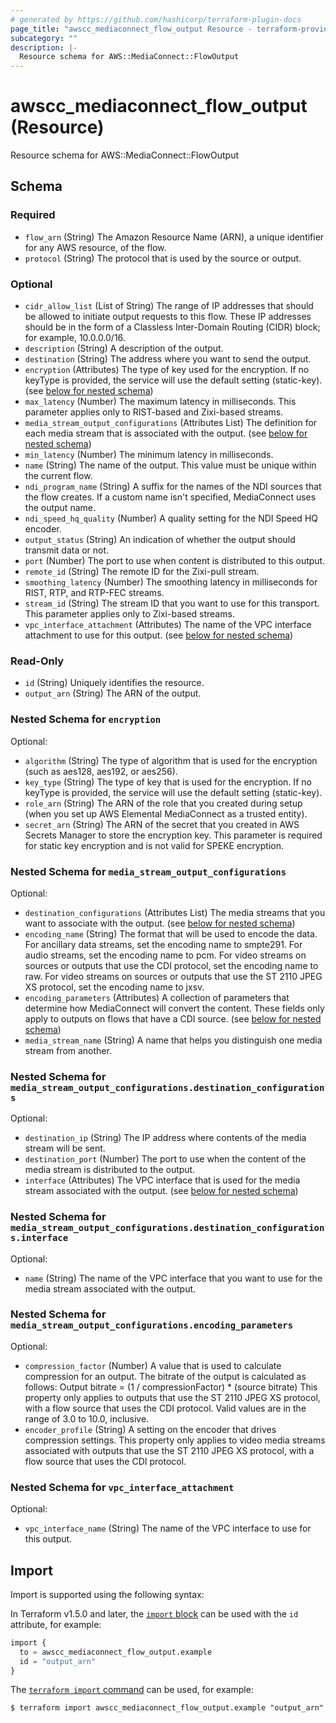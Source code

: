 ```yaml
---
# generated by https://github.com/hashicorp/terraform-plugin-docs
page_title: "awscc_mediaconnect_flow_output Resource - terraform-provider-awscc"
subcategory: ""
description: |-
  Resource schema for AWS::MediaConnect::FlowOutput
---
```


# awscc_mediaconnect_flow_output (Resource)

Resource schema for AWS::MediaConnect::FlowOutput



<!-- schema generated by tfplugindocs -->
## Schema

### Required

- `flow_arn` (String) The Amazon Resource Name (ARN), a unique identifier for any AWS resource, of the flow.
- `protocol` (String) The protocol that is used by the source or output.

### Optional

- `cidr_allow_list` (List of String) The range of IP addresses that should be allowed to initiate output requests to this flow. These IP addresses should be in the form of a Classless Inter-Domain Routing (CIDR) block; for example, 10.0.0.0/16.
- `description` (String) A description of the output.
- `destination` (String) The address where you want to send the output.
- `encryption` (Attributes) The type of key used for the encryption. If no keyType is provided, the service will use the default setting (static-key). (see [below for nested schema](#nestedatt--encryption))
- `max_latency` (Number) The maximum latency in milliseconds. This parameter applies only to RIST-based and Zixi-based streams.
- `media_stream_output_configurations` (Attributes List) The definition for each media stream that is associated with the output. (see [below for nested schema](#nestedatt--media_stream_output_configurations))
- `min_latency` (Number) The minimum latency in milliseconds.
- `name` (String) The name of the output. This value must be unique within the current flow.
- `ndi_program_name` (String) A suffix for the names of the NDI sources that the flow creates. If a custom name isn't specified, MediaConnect uses the output name.
- `ndi_speed_hq_quality` (Number) A quality setting for the NDI Speed HQ encoder.
- `output_status` (String) An indication of whether the output should transmit data or not.
- `port` (Number) The port to use when content is distributed to this output.
- `remote_id` (String) The remote ID for the Zixi-pull stream.
- `smoothing_latency` (Number) The smoothing latency in milliseconds for RIST, RTP, and RTP-FEC streams.
- `stream_id` (String) The stream ID that you want to use for this transport. This parameter applies only to Zixi-based streams.
- `vpc_interface_attachment` (Attributes) The name of the VPC interface attachment to use for this output. (see [below for nested schema](#nestedatt--vpc_interface_attachment))

### Read-Only

- `id` (String) Uniquely identifies the resource.
- `output_arn` (String) The ARN of the output.

<a id="nestedatt--encryption"></a>
### Nested Schema for `encryption`

Optional:

- `algorithm` (String) The type of algorithm that is used for the encryption (such as aes128, aes192, or aes256).
- `key_type` (String) The type of key that is used for the encryption. If no keyType is provided, the service will use the default setting (static-key).
- `role_arn` (String) The ARN of the role that you created during setup (when you set up AWS Elemental MediaConnect as a trusted entity).
- `secret_arn` (String) The ARN of the secret that you created in AWS Secrets Manager to store the encryption key. This parameter is required for static key encryption and is not valid for SPEKE encryption.


<a id="nestedatt--media_stream_output_configurations"></a>
### Nested Schema for `media_stream_output_configurations`

Optional:

- `destination_configurations` (Attributes List) The media streams that you want to associate with the output. (see [below for nested schema](#nestedatt--media_stream_output_configurations--destination_configurations))
- `encoding_name` (String) The format that will be used to encode the data. For ancillary data streams, set the encoding name to smpte291. For audio streams, set the encoding name to pcm. For video streams on sources or outputs that use the CDI protocol, set the encoding name to raw. For video streams on sources or outputs that use the ST 2110 JPEG XS protocol, set the encoding name to jxsv.
- `encoding_parameters` (Attributes) A collection of parameters that determine how MediaConnect will convert the content. These fields only apply to outputs on flows that have a CDI source. (see [below for nested schema](#nestedatt--media_stream_output_configurations--encoding_parameters))
- `media_stream_name` (String) A name that helps you distinguish one media stream from another.

<a id="nestedatt--media_stream_output_configurations--destination_configurations"></a>
### Nested Schema for `media_stream_output_configurations.destination_configurations`

Optional:

- `destination_ip` (String) The IP address where contents of the media stream will be sent.
- `destination_port` (Number) The port to use when the content of the media stream is distributed to the output.
- `interface` (Attributes) The VPC interface that is used for the media stream associated with the output. (see [below for nested schema](#nestedatt--media_stream_output_configurations--destination_configurations--interface))

<a id="nestedatt--media_stream_output_configurations--destination_configurations--interface"></a>
### Nested Schema for `media_stream_output_configurations.destination_configurations.interface`

Optional:

- `name` (String) The name of the VPC interface that you want to use for the media stream associated with the output.



<a id="nestedatt--media_stream_output_configurations--encoding_parameters"></a>
### Nested Schema for `media_stream_output_configurations.encoding_parameters`

Optional:

- `compression_factor` (Number) A value that is used to calculate compression for an output. The bitrate of the output is calculated as follows: Output bitrate = (1 / compressionFactor) * (source bitrate) This property only applies to outputs that use the ST 2110 JPEG XS protocol, with a flow source that uses the CDI protocol. Valid values are in the range of 3.0 to 10.0, inclusive.
- `encoder_profile` (String) A setting on the encoder that drives compression settings. This property only applies to video media streams associated with outputs that use the ST 2110 JPEG XS protocol, with a flow source that uses the CDI protocol.



<a id="nestedatt--vpc_interface_attachment"></a>
### Nested Schema for `vpc_interface_attachment`

Optional:

- `vpc_interface_name` (String) The name of the VPC interface to use for this output.

## Import

Import is supported using the following syntax:

In Terraform v1.5.0 and later, the [`import` block](https://developer.hashicorp.com/terraform/language/import) can be used with the `id` attribute, for example:

```terraform
import {
  to = awscc_mediaconnect_flow_output.example
  id = "output_arn"
}
```

The [`terraform import` command](https://developer.hashicorp.com/terraform/cli/commands/import) can be used, for example:

```shell
$ terraform import awscc_mediaconnect_flow_output.example "output_arn"
```
